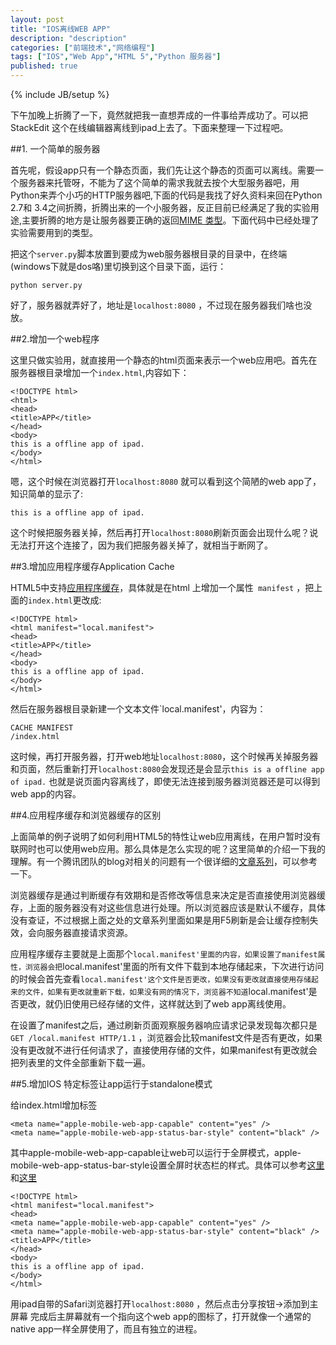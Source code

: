 ```yaml
---
layout: post
title: "IOS离线WEB APP"
description: "description"
categories: ["前端技术","网络编程"]
tags: ["IOS","Web App","HTML 5","Python 服务器"]
published: true
---
```

{% include JB/setup %} 

下午加晚上折腾了一下，竟然就把我一直想弄成的一件事给弄成功了。可以把StackEdit 这个在线编辑器离线到ipad上去了。下面来整理一下过程吧。

##1. 一个简单的服务器

首先呢，假设app只有一个静态页面，我们先让这个静态的页面可以离线。需要一个服务器来托管呀，不能为了这个简单的需求我就去按个大型服务器吧，用Python来弄个小巧的HTTP服务器吧,下面的代码是我找了好久资料来回在Python 2.7和 3.4之间折腾，折腾出来的一个小服务器，反正目前已经满足了我的实验用途,主要折腾的地方是让服务器要正确的返回[MIME 类型][1]。下面代码中已经处理了实验需要用到的类型。

<script src="https://gist.github.com/HaiyangXu/ec88cbdce3cdbac7b8d5.js"></script>

把这个`server.py`脚本放置到要成为web服务器根目录的目录中，在终端(windows下就是dos咯)里切换到这个目录下面，运行：

    python server.py
    
好了，服务器就弄好了，地址是`localhost:8080` ，不过现在服务器我们啥也没放。

##2.增加一个web程序

这里只做实验用，就直接用一个静态的html页面来表示一个web应用吧。首先在服务器根目录增加一个`index.html`,内容如下：

    <!DOCTYPE html>
    <html>
    <head> 
    <title>APP</title>
    </head>
    <body>
    this is a offline app of ipad.
    </body>
    </html>

嗯，这个时候在浏览器打开`localhost:8080` 就可以看到这个简陋的web app了，知识简单的显示了:

    this is a offline app of ipad.
    
这个时候把服务器关掉，然后再打开`localhost:8080`刷新页面会出现什么呢？说无法打开这个连接了，因为我们把服务器关掉了，就相当于断网了。

##3.增加应用程序缓存Application Cache

HTML5中支持[应用程序缓存][2]，具体就是在html 上增加一个属性` manifest` ，把上面的`index.html`更改成:

    <!DOCTYPE html>
    <html manifest="local.manifest">
    <head> 
    <title>APP</title>
    </head>
    <body>
    this is a offline app of ipad.
    </body>
    </html>

然后在服务器根目录新建一个文本文件`local.manifest'，内容为：

    CACHE MANIFEST
    /index.html

这时候，再打开服务器，打开web地址`localhost:8080`，这个时候再关掉服务器和页面，然后重新打开`localhost:8080`会发现还是会显示`this is a offline app of ipad.` 也就是说页面内容离线了，即使无法连接到服务器浏览器还是可以得到web app的内容。

##4.应用程序缓存和浏览器缓存的区别

上面简单的例子说明了如何利用HTML5的特性让web应用离线，在用户暂时没有联网时也可以使用web应用。那么具体是怎么实现的呢？这里简单的介绍一下我的理解。有一个腾讯团队的blog对相关的问题有一个很详细的[文章系列][3]，可以参考一下。

浏览器缓存是通过判断缓存有效期和是否修改等信息来决定是否直接使用浏览器缓存，上面的服务器没有对这些信息进行处理。所以浏览器应该是默认不缓存，具体没有查证，不过根据上面之处的文章系列里面如果是用F5刷新是会让缓存控制失效，会向服务器直接请求资源。

应用程序缓存主要就是上面那个`local.manifest'里面的内容，如果设置了manifest属性，浏览器会把`local.manifest'里面的所有文件下载到本地存储起来，下次进行访问的时候会首先查看`local.manifest'这个文件是否更改，如果没有更改就直接使用存储起来的文件，如果有更改就重新下载，如果没有网的情况下，浏览器不知道`local.manifest'是否更改，就仍旧使用已经存储的文件，这样就达到了web app离线使用。

在设置了manifest之后，通过刷新页面观察服务器响应请求记录发现每次都只是`GET /local.manifest HTTP/1.1` ，浏览器会比较manifest文件是否有更改，如果没有更改就不进行任何请求了，直接使用存储的文件，如果manifest有更改就会把列表里的文件全部重新下载一遍。

##5.增加IOS 特定标签让app运行于standalone模式

给index.html增加标签

    <meta name="apple-mobile-web-app-capable" content="yes" />
    <meta name="apple-mobile-web-app-status-bar-style" content="black" />
    
其中apple-mobile-web-app-capable让web可以运行于全屏模式，apple-mobile-web-app-status-bar-style设置全屏时状态栏的样式。具体可以参考[这里][4]和[这里][5]
    
    <!DOCTYPE html>
    <html manifest="local.manifest">
    <head> 
    <meta name="apple-mobile-web-app-capable" content="yes" />
    <meta name="apple-mobile-web-app-status-bar-style" content="black" />
    <title>APP</title>
    </head>
    <body>
    this is a offline app of ipad.
    </body>
    </html>

用ipad自带的Safari浏览器打开`localhost:8080` ，然后点击分享按钮->添加到主屏幕 完成后主屏幕就有一个指向这个web app的图标了，打开就像一个通常的native app一样全屏使用了，而且有独立的进程。



  [1]: http://www.w3school.com.cn/media/media_mimeref.asp
  [2]: http://www.w3school.com.cn/html5/html_5_app_cache.asp
  [3]: http://www.alloyteam.com/2012/03/web-cache-1-web-cache-overview/
  [4]: http://weizhifeng.net/make-web-app-more-native.html
  [5]: http://ecd.tencent.com/ios-webapp-icon.html